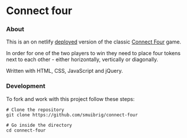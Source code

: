 # Connect four

### About
This is an on netlify [deployed](https://angry-perlman-aecfe4.netlify.app/) version of the classic [Connect Four](https://en.wikipedia.org/wiki/Connect_Four) game.

In order for one of the two players to win they need to place four tokens next to each other - either horizontally, vertically or diagonally. 

Written with HTML, CSS, JavaScript and jQuery.

### Development 

To fork and work with this project follow these steps:
```
# Clone the repository
git clone https://github.com/smuibrig/connect-four

# Go inside the directory
cd connect-four
```